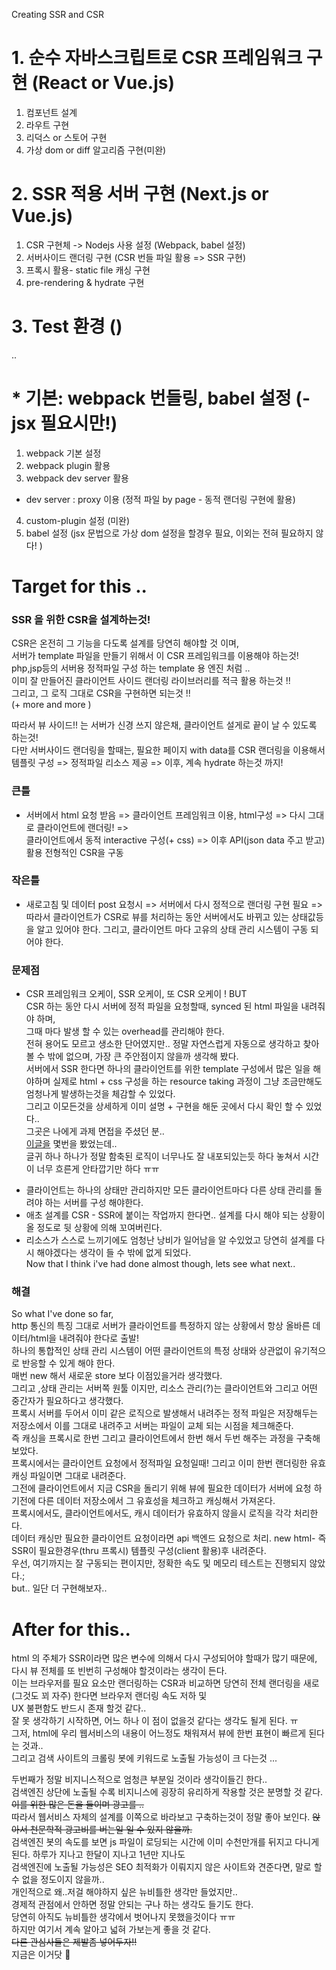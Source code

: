 Creating SSR and CSR 

# 1. 순수 자바스크립트로 CSR 프레임워크 구현 (React or Vue.js) 
1. 컴포넌트 설계 
2. 라우트 구현
3. 리덕스 or 스토어 구현
4. 가상 dom or diff 알고리즘 구현(미완) 

# 2. SSR 적용 서버 구현 (Next.js or Vue.js) 
1. CSR 구현체 -> Nodejs 사용 설정 (Webpack, babel 설정)
2. 서버사이드 랜더링 구현 (CSR 번들 파일 활용 => SSR 구현) 
3. 프록시 활용- static file 캐싱 구현
4. pre-rendering & hydrate 구현 

# 3. Test 환경 ()
..

# * 기본: webpack 번들링, babel 설정 (-jsx 필요시만!)
1. webpack 기본 설정 
2. webpack plugin 활용
3. webpack dev server 활용 
 - dev server : proxy 이용 (정적 파일 by page - 동적 랜더링 구현에 활용)
4. custom-plugin 설정 (미완)
5. babel 설정 (jsx 문법으로 가상 dom 설정을 할경우 필요, 이외는 전혀 필요하지 않다! )
 
# Target for this .. 
### SSR 을 위한 CSR을 설계하는것!  
CSR은 온전히 그 기능을 다도록 설계를 당연히 해야할 것 이며,  
서버가 template 파일을 만들기 위해서 이 CSR 프레임워크를 이용해야 하는것!  
php,jsp등의 서버용 정적파일 구성 하는 template 용 엔진 처럼 ..   
이미 잘 만들어진 클라이언트 사이드 랜더링 라이브러리를 적극 활용 하는것 !!  
그리고, 그 로직 그대로 CSR을 구현하면 되는것 !!   
(+ more and more )  

따라서 뷰 사이드!! 는 서버가 신경 쓰지 않은채, 클라이언트 설게로 끝이 날 수 있도록 하는것!  
다만 서버사이드 랜더링을 할때는, 필요한 페이지 with data를 CSR 랜더링을 이용해서 템플릿 구성 => 정적파일 리소스 제공 => 이후, 계속 hydrate 하는것 까지!      

### 큰틀 
- 서버에서 html 요청 받음 => 클라이언트 프레임워크 이용, html구성 => 다시 그대로 클라이언트에 랜더링! =>     
클라이언트에서 동적 interactive 구성(+ css) => 이후 API(json data 주고 받고) 활용 전형적인 CSR을 구동   
### 작은틀 
- 새로고침 및 데이터 post 요청시 => 서버에서 다시 정적으로 랜더링 구현 필요  =>   
따라서 클라이언트가 CSR로 뷰를 처리하는 동안 서버에서도 바뀌고 있는 상태값등을 알고 있어야 한다. 
그리고, 클라이언트 마다 고유의 상태 관리 시스템이 구동 되어야 한다. 
### 문제점 
- CSR 프레임워크 오케이, SSR 오케이, 또 CSR 오케이 ! BUT     
CSR 하는 동안 다시 서버에 정적 파일을 요청할때, synced 된 html 파일을 내려줘야 하며,   
그때 마다 발생 할 수 있는 overhead를 관리해야 한다.    
전혀 용어도 모르고 생소한 단어였지만.. 정말 자연스럽게 자동으로 생각하고 찾아 볼 수 밖에 없으며, 가장 큰 주안점이지 않을까 생각해 봤다.  
서버에서 SSR 한다면 하나의 클라이언트를 위한 template 구성에서 많은 일을 해야하며 실제로 html + css 구성을 하는 
resource taking 과정이 그냥 조금만해도 엄청나게 발생하는것을 체감할 수 있었다.     
그리고 이모든것을 상세하게 이미 설명 + 구현을 해둔 곳에서 다시 확인 할 수 있었다..  
그곳은 나에게 과제 면접을 주셨던 분..       
[이글을](https://zuminternet.github.io/vue-ssr/) 몇번을 봤었는데..    
글귀 하나 하나가 정말 함축된 로직이 너무나도 잘 내포되있는듯 하다 놓쳐서 시간이 너무 흐른게 안타깝기만 하다 ㅠㅠ   

+ 클라이언트는 하나의 상태만 관리하지만 모든 클라이언트마다 다른 상태 관리를 돌려야 하는 서버를 구성 해야한다.     
+ 애초 설계를 CSR - SSR에 붙이는 작업까지 한다면.. 설계를 다시 해야 되는 상황이 올 정도로 뒷 상황에 의해 꼬여버린다. 
+ 리소스가 스스로 느끼기에도 엄청난 낭비가 일어남을 알 수있었고 당연히 설계를 다시 해야겠다는 생각이 들 수 밖에 없게 되었다.      
Now that I think i've had done almost though, lets see what next..  
### 해결 
So what I've done so far,     
http 통신의 특징 그대로 서버가 클라이언트를 특정하지 않는 상황에서 항상 올바른 데이터/html을 내려줘야 한다로 출발!     
하나의 통합적인 상태 관리 시스템이 어떤 클라이언트의 특정 상태와 상관없이 유기적으로 반응할 수 있게 해야 한다.        
매번 new 해서 새로운 store 보다 이점있을거라 생각했다.    
그리고 ,상태 관리는 서버쪽 원툴 이지만, 리소스 관리(?)는 클라이언트와 그리고 어떤 중간자가 필요하다고 생각했다.    
프록시 서버를 두어서 이미 같은 로직으로 발생해서 내려주는 정적 파일은 저장해두는 저장소에서 이를 그대로 내려주고 서버는 파일이 교체 되는 시점을 체크해준다.    
즉 캐싱을 프록시로 한번 그리고 클라이언트에서 한번 해서 두번 해주는 과정을 구축해 보았다.         
프록시에서는 클라이언트 요청에서 정적파일 요청일때! 그리고 이미 한번 랜더링한 유효 캐싱 파일이면 그대로 내려준다.        
그전에 클라이언트에서 지금 CSR을 돌리기 위해 뷰에 필요한 데이터가 서버에 요청 하기전에 다른 데이터 저장소에서 그 유효성을 체크하고 캐싱해서 가져온다.         
프록시에서도, 클라이언트에서도, 캐시 데이터가 유효하지 않을시 로직을 각각 처리한다.        
데이터 캐싱만 필요한 클라이언트 요청이라면 api 백엔드 요청으로 처리. new html- 즉 SSR이 필요한경우(thru 프록시) 템플릿 구성(client 활용)후 내려준다.  
우선, 여기까지는 잘 구동되는 편이지만, 정확한 속도 및 메모리 테스트는 진행되지 않았다.;   
but.. 일단 더 구현해보자..  

# After for this..
html 의 주체가 SSR이라면 많은 변수에 의해서 다시 구성되어야 할때가 많기 때문에, 다시 뷰 전체를 또 빈번히 구성해야 할것이라는 생각이 든다.  
이는 브라우저를 필요 요소만 랜더링하는 CSR과 비교하면 당연히 전체 랜더링을 새로 (그것도 꾀 자주) 한다면 브라우저 랜더링 속도 저하 및       
UX 불편함도 반드시 존재 할것 같다..   
잘 못 생각하기 시작하면, 어느 하나 이 점이 없을것 같다는 생각도 될게 된다. ㅠ        
그저, html에 우리 웹서비스의 내용이 어느정도 채워져서 뷰에 한번 표현이 빠르게 된다는 것과..     
그리고 검색 사이트의 크롤링 봇에 키워드로 노출될 가능성이 크 다는것 ...       

두번째가 정말 비지니스적으로 엄청큰 부분일 것이라 생각이들긴 한다..   
검색엔진 상단에 노출될 수록 비지니스에 굉장히 유리하게 작용할 것은 분명할 것 같다. ~~이를 위한 많은 돈을 들이며 광고를 ..~~          
따라서 웹서비스 자체의 설계를 이쪽으로 바라보고 구축하는것이 정말 좋아 보인다. ~~앉아서 천문학적 광고비를 버는일 일 수 있지 않을까.~~      
검색엔진 봇의 속도를 보면 js 파일이 로딩되는 시간에 이미 수천만개를 뒤지고 다니게된다. 하루가 지나고 한달이 지나고 1년만 지나도      
검색엔진에 노출될 가능성은 SEO 최적화가 이뤄지지 않은 사이트와 견준다면, 말로 할 수 없을 정도이지 않을까..       
개인적으로 왜..저걸 해야하지 싶은 뉴비틀한 생각만 들었지만..   
경제적 관점에서 안하면 정말 안되는 구나 하는 생각도 들기도 한다.    
당연히 아직도 뉴비틀한 생각에서 벗어나지 못했을것이다 ㅠㅠ  
하지만 여기서 계속 알아고 넓혀 가보는게 좋을 것 같다.    
~~다른 관심사들은 제발좀 넣어두자!!~~    
지금은 이거닷 🚀
